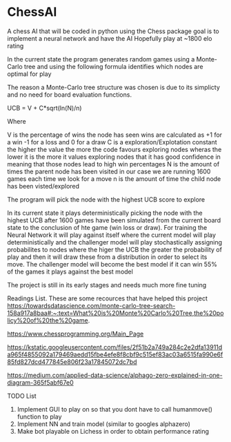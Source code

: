 # ChessAI
 A chess AI that will be coded in python using the Chess package goal is to implement a neural network and have the AI Hopefully play at ~1800 elo rating 
 
In the current state the program generates random games using a Monte-Carlo tree and using the following formula identifies which nodes are optimal for play 

The reason a Monte-Carlo tree structure was chosen is due to its simplicty and no need for board evaluation functions.

UCB = V + C*sqrt(ln(N)/n)

Where 

V is the percentage of wins the node has seen wins are calculated as +1 for a win -1 for a loss and 0 for a draw 
C is a exploration/Explotation constant the higher the value the more the code favours exploring nodes wheras the lower it is the more it values exploring nodes that it has good confidence in meaning that those nodes lead to high win percentages
N is the amount of times the parent node has been visited in our case we are running 1600 games each time we look for a move 
n is the amount of time the child node has been visted/explored 

The program will pick the node with the highest UCB score to explore 

In its current state it plays deterministically picking the node with the highest UCB after 1600 games have been simulated from the current board state to the conclusion of hte game (win loss or draw). For training the Neural Network it will play against itself where the current model will play deterministically and the challenger model will play stochastically assigning probabilites to nodes where the higer the UCB the greater the probability of play and then it will draw these from a distribution in order to select its move. The challenger model will become the best model if it can win 55% of the games it plays against the best model 

The project is still in its early stages and needs much more fine tuning 

Readings List.
These are some recources that have helped this project
https://towardsdatascience.com/monte-carlo-tree-search-158a917a8baa#:~:text=What%20is%20Monte%20Carlo%20Tree,the%20policy%20of%20the%20game.

https://www.chessprogramming.org/Main_Page

https://kstatic.googleusercontent.com/files/2f51b2a749a284c2e2dfa13911da965f4855092a179469aedd15fbe4efe8f8cbf9c515ef83ac03a6515fa990e6f85fd827dcd477845e806f23a17845072dc7bd

https://medium.com/applied-data-science/alphago-zero-explained-in-one-diagram-365f5abf67e0

TODO List 
1. Implement GUI to play on so that you dont have to call humanmove() function to play 
2. Implement NN and train model (similar to googles alphazero)
3. Make bot playable on Lichess in order to obtain performance rating

